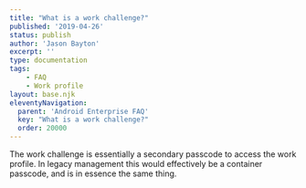 ```yaml
---
title: "What is a work challenge?"
published: '2019-04-26'
status: publish
author: 'Jason Bayton'
excerpt: ''
type: documentation
tags: 
    - FAQ
    - Work profile
layout: base.njk
eleventyNavigation:
  parent: 'Android Enterprise FAQ'
  key: "What is a work challenge?"
  order: 20000
--- 
```

The work challenge is essentially a secondary passcode to access the work profile. In legacy management this would effectively be a container passcode, and is in essence the same thing.

